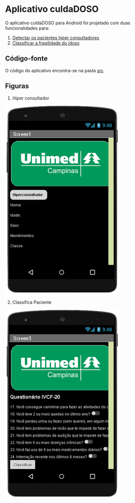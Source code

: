 # Aplicativo cuIdaDOSO
O aplicativo cuIdaDOSO para Android foi projetado com duas funcionalidades para:
1. [Detectar os pacientes hiper consultadores](src/jaltsHiperConsultador.apk)
2. [Classificar a fragilidade do idoso](src/jaltsClassificaPaciente.apk)

## Código-fonte
O código do aplicativo encontra-se na pasta [src](src/).

## Figuras
1. Hiper consultador

  ![](images/hiperconsultador.png)

2. Classifica Paciente

  ![](images/classificapaciente.png)
